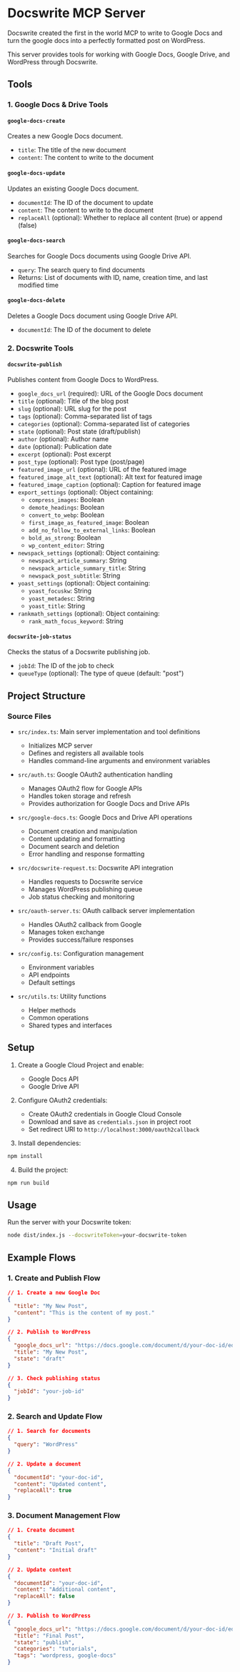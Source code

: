 # Docswrite MCP Server

Docswrite created the first in the world MCP to write to Google Docs and turn the google docs into a perfectly formatted post on WordPress.

This server provides tools for working with Google Docs, Google Drive, and WordPress through Docswrite.

## Tools

### 1. Google Docs & Drive Tools

#### `google-docs-create`

Creates a new Google Docs document.

- `title`: The title of the new document
- `content`: The content to write to the document

#### `google-docs-update`

Updates an existing Google Docs document.

- `documentId`: The ID of the document to update
- `content`: The content to write to the document
- `replaceAll` (optional): Whether to replace all content (true) or append (false)

#### `google-docs-search`

Searches for Google Docs documents using Google Drive API.

- `query`: The search query to find documents
- Returns: List of documents with ID, name, creation time, and last modified time

#### `google-docs-delete`

Deletes a Google Docs document using Google Drive API.

- `documentId`: The ID of the document to delete

### 2. Docswrite Tools

#### `docswrite-publish`

Publishes content from Google Docs to WordPress.

- `google_docs_url` (required): URL of the Google Docs document
- `title` (optional): Title of the blog post
- `slug` (optional): URL slug for the post
- `tags` (optional): Comma-separated list of tags
- `categories` (optional): Comma-separated list of categories
- `state` (optional): Post state (draft/publish)
- `author` (optional): Author name
- `date` (optional): Publication date
- `excerpt` (optional): Post excerpt
- `post_type` (optional): Post type (post/page)
- `featured_image_url` (optional): URL of the featured image
- `featured_image_alt_text` (optional): Alt text for featured image
- `featured_image_caption` (optional): Caption for featured image
- `export_settings` (optional): Object containing:
  - `compress_images`: Boolean
  - `demote_headings`: Boolean
  - `convert_to_webp`: Boolean
  - `first_image_as_featured_image`: Boolean
  - `add_no_follow_to_external_links`: Boolean
  - `bold_as_strong`: Boolean
  - `wp_content_editor`: String
- `newspack_settings` (optional): Object containing:
  - `newspack_article_summary`: String
  - `newspack_article_summary_title`: String
  - `newspack_post_subtitle`: String
- `yoast_settings` (optional): Object containing:
  - `yoast_focuskw`: String
  - `yoast_metadesc`: String
  - `yoast_title`: String
- `rankmath_settings` (optional): Object containing:
  - `rank_math_focus_keyword`: String

#### `docswrite-job-status`

Checks the status of a Docswrite publishing job.

- `jobId`: The ID of the job to check
- `queueType` (optional): The type of queue (default: "post")

## Project Structure

### Source Files

- `src/index.ts`: Main server implementation and tool definitions

  - Initializes MCP server
  - Defines and registers all available tools
  - Handles command-line arguments and environment variables

- `src/auth.ts`: Google OAuth2 authentication handling

  - Manages OAuth2 flow for Google APIs
  - Handles token storage and refresh
  - Provides authorization for Google Docs and Drive APIs

- `src/google-docs.ts`: Google Docs and Drive API operations

  - Document creation and manipulation
  - Content updating and formatting
  - Document search and deletion
  - Error handling and response formatting

- `src/docswrite-request.ts`: Docswrite API integration

  - Handles requests to Docswrite service
  - Manages WordPress publishing queue
  - Job status checking and monitoring

- `src/oauth-server.ts`: OAuth callback server implementation

  - Handles OAuth2 callback from Google
  - Manages token exchange
  - Provides success/failure responses

- `src/config.ts`: Configuration management

  - Environment variables
  - API endpoints
  - Default settings

- `src/utils.ts`: Utility functions
  - Helper methods
  - Common operations
  - Shared types and interfaces

## Setup

1. Create a Google Cloud Project and enable:

   - Google Docs API
   - Google Drive API

2. Configure OAuth2 credentials:

   - Create OAuth2 credentials in Google Cloud Console
   - Download and save as `credentials.json` in project root
   - Set redirect URI to `http://localhost:3000/oauth2callback`

3. Install dependencies:

```bash
npm install
```

4. Build the project:

```bash
npm run build
```

## Usage

Run the server with your Docswrite token:

```bash
node dist/index.js --docswriteToken=your-docswrite-token
```

## Example Flows

### 1. Create and Publish Flow

```json
// 1. Create a new Google Doc
{
  "title": "My New Post",
  "content": "This is the content of my post."
}

// 2. Publish to WordPress
{
  "google_docs_url": "https://docs.google.com/document/d/your-doc-id/edit",
  "title": "My New Post",
  "state": "draft"
}

// 3. Check publishing status
{
  "jobId": "your-job-id"
}
```

### 2. Search and Update Flow

```json
// 1. Search for documents
{
  "query": "WordPress"
}

// 2. Update a document
{
  "documentId": "your-doc-id",
  "content": "Updated content",
  "replaceAll": true
}
```

### 3. Document Management Flow

```json
// 1. Create document
{
  "title": "Draft Post",
  "content": "Initial draft"
}

// 2. Update content
{
  "documentId": "your-doc-id",
  "content": "Additional content",
  "replaceAll": false
}

// 3. Publish to WordPress
{
  "google_docs_url": "https://docs.google.com/document/d/your-doc-id/edit",
  "title": "Final Post",
  "state": "publish",
  "categories": "tutorials",
  "tags": "wordpress, google-docs"
}
```
